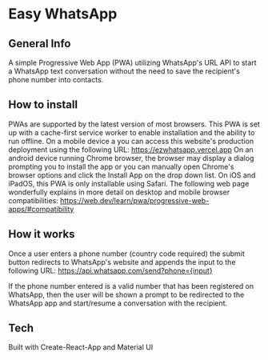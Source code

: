 # Easy WhatsApp

## General Info
A simple Progressive Web App (PWA) utilizing WhatsApp's URL API to start a WhatsApp text conversation without the need to save the recipient's phone number into contacts.

## How to install
PWAs are supported by the latest version of most browsers. This PWA is set up with a cache-first service worker to enable installation and the ability to run offline. On a mobile device a you can access this website's production deployment using the following URL: https://ezwhatsapp.vercel.app
On an android device running Chrome browser, the browser may display a dialog prompting you to install the app or you can manually open Chrome's browser options and click the Install App on the drop down list.
On iOS and iPadOS, this PWA is only installable using Safari.
The following web page wonderfully explains in more detail on desktop and mobile browser compatibilities: https://web.dev/learn/pwa/progressive-web-apps/#compatibility

## How it works
Once a user enters a phone number (country code required) the submit button redirects to WhatsApp's website and appends the input to the following URL:
https://api.whatsapp.com/send?phone={input}

If the phone number entered is a valid number that has been registered on WhatsApp, then the user will be shown a prompt to be redirected to the WhatsApp app and start/resume a conversation with the recipient.

## Tech
Built with Create-React-App and Material UI

